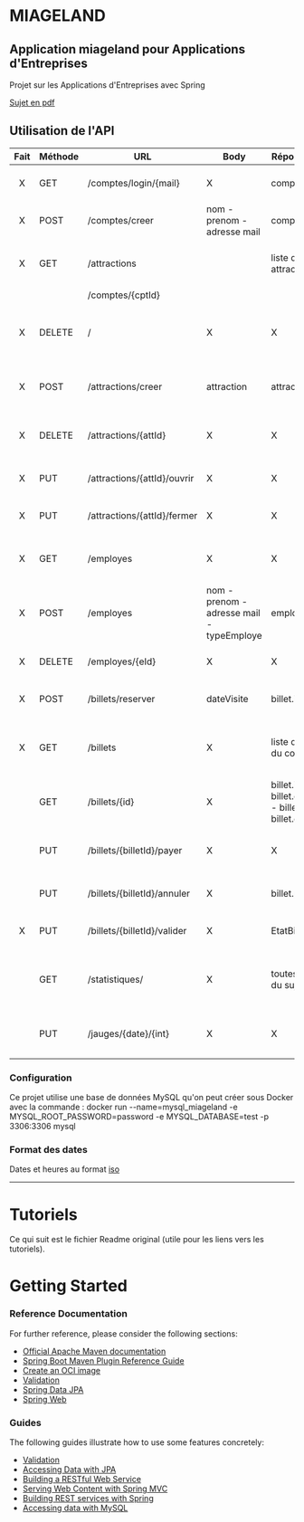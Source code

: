 # MIAGELAND

## Application miageland pour Applications d'Entreprises

Projet sur les Applications d'Entreprises avec Spring

[Sujet en pdf](./ressources/AE_projet_Spring_22-23.pdf)

## Utilisation de l'API

| Fait | Méthode | URL                         | Body                                      | Réponse Body                                              | Description                                      |
|:----:|---------|-----------------------------|-------------------------------------------|-----------------------------------------------------------|--------------------------------------------------|
|  X   | GET     | /comptes/login/{mail}       | X                                         | compte.id                                                 | Connection a un compte                           |
|  X   | POST    | /comptes/creer              | nom - prenom - adresse mail               | compte.id                                                 | Créer un compte visiteur                         |
|  X   | GET     | /attractions                |                                           | liste des attractions                                     | Permet de consulter la liste des attractions     |
|      |         | /comptes/{cptId}            |                                           |                                                           |                                                  |
|  X   | DELETE  | /                           | X                                         | X                                                         | Permet la suppression de son compte visiteur     |
|  X   | POST    | /attractions/creer          | attraction                                | attraction                                                | Créer une attraction (nom uniques)               |
|  X   | DELETE  | /attractions/{attId}        | X                                         | X                                                         | Supprime une attraction par son id               |
|  X   | PUT     | /attractions/{attId}/ouvrir | X                                         | X                                                         | Ouvre une attraction par son id                  |
|  X   | PUT     | /attractions/{attId}/fermer | X                                         | X                                                         | Ferme une attraction par son id                  |
|  X   | GET     | /employes                   | X                                         | X                                                         | Permet de consulter la liste des employes        |
|  X   | POST    | /employes                   | nom - prenom - adresse mail - typeEmploye | employe.id                                                | Un gérant ajoute un compte employe               |
|  X   | DELETE  | /employes/{eId}             | X                                         | X                                                         | Supprime un compte employe                       |
|  X   | POST    | /billets/reserver           | dateVisite                                | billet.id                                                 | Un visiteur réserve un billet                    |
|  X   | GET     | /billets                    | X                                         | liste des billets du compte                               | Permet de consulter la liste des billets achetés |
|      | GET     | /billets/{id}               | X                                         | billet.id - billet.dateVisite - billet.prix - billet.etat | Permet de consulter un billet                    |
|      | PUT     | /billets/{billetId}/payer   | X                                         | X                                                         | Permet à un visiteur de payer son billet         |
|      | PUT     | /billets/{billetId}/annuler | X                                         | billet.prix                                               | Un visiteur annule un billet                     |
|  X   | PUT     | /billets/{billetId}/valider | X                                         | EtatBillet                                                | Un employé valide un billet                      |
|      | GET     | /statistiques/              | X                                         | toutes les stats du sujet                                 | Permet de consulter les statistiques du parc     |
|      | PUT     | /jauges/{date}/{int}        | X                                         | X                                                         | Permet de modifier la jauge d'une date           |

### Configuration

Ce projet utilise une base de données MySQL qu'on peut créer sous Docker avec la commande :
docker run --name=mysql_miageland -e MYSQL_ROOT_PASSWORD=password -e MYSQL_DATABASE=test -p 3306:3306 mysql

### Format des dates

Dates et heures au format [iso](https://www.baeldung.com/spring-date-parameters#applicationProperties)

---

# Tutoriels

Ce qui suit est le fichier Readme original (utile pour les liens vers les tutoriels).

# Getting Started

### Reference Documentation

For further reference, please consider the following sections:

* [Official Apache Maven documentation](https://maven.apache.org/guides/index.html)
* [Spring Boot Maven Plugin Reference Guide](https://docs.spring.io/spring-boot/docs/3.0.2/maven-plugin/reference/html/)
* [Create an OCI image](https://docs.spring.io/spring-boot/docs/3.0.2/maven-plugin/reference/html/#build-image)
* [Validation](https://docs.spring.io/spring-boot/docs/3.0.2/reference/htmlsingle/#io.validation)
* [Spring Data JPA](https://docs.spring.io/spring-boot/docs/3.0.2/reference/htmlsingle/#data.sql.jpa-and-spring-data)
* [Spring Web](https://docs.spring.io/spring-boot/docs/3.0.2/reference/htmlsingle/#web)

### Guides

The following guides illustrate how to use some features concretely:

* [Validation](https://spring.io/guides/gs/validating-form-input/)
* [Accessing Data with JPA](https://spring.io/guides/gs/accessing-data-jpa/)
* [Building a RESTful Web Service](https://spring.io/guides/gs/rest-service/)
* [Serving Web Content with Spring MVC](https://spring.io/guides/gs/serving-web-content/)
* [Building REST services with Spring](https://spring.io/guides/tutorials/rest/)
* [Accessing data with MySQL](https://spring.io/guides/gs/accessing-data-mysql/)

